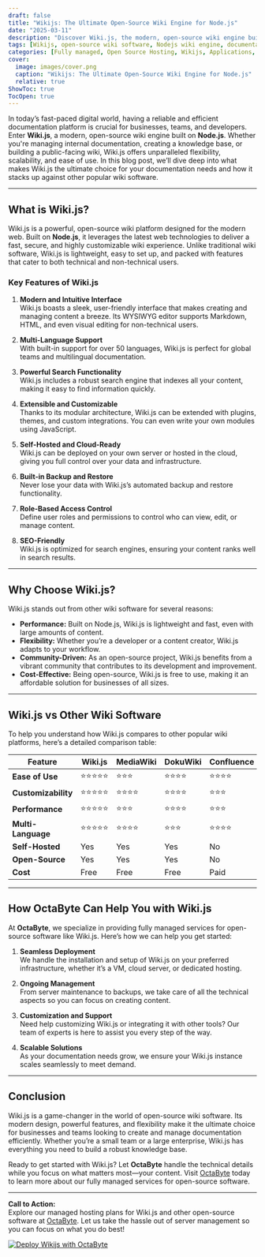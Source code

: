 ```yaml
---
draft: false
title: "Wikijs: The Ultimate Open-Source Wiki Engine for Node.js"
date: "2025-03-11"
description: "Discover Wiki.js, the modern, open-source wiki engine built on Node.js. Learn why it’s the ultimate choice for businesses and teams looking for a flexible, scalable, and user-friendly documentation platform. Explore its features, benefits, and how it compares to other popular wiki software."
tags: [Wikijs, open-source wiki software, Nodejs wiki engine, documentation platform, Wikijs vs other wikis, managed wiki hosting, OctaByte, open-source software hosting]
categories: [Fully managed, Open Source Hosting, Wikijs, Applications, Documentation]
cover:
  image: images/cover.png
  caption: "Wikijs: The Ultimate Open-Source Wiki Engine for Node.js"
  relative: true
ShowToc: true
TocOpen: true
---
```



In today’s fast-paced digital world, having a reliable and efficient documentation platform is crucial for businesses, teams, and developers. Enter **Wiki.js**, a modern, open-source wiki engine built on **Node.js**. Whether you're managing internal documentation, creating a knowledge base, or building a public-facing wiki, Wiki.js offers unparalleled flexibility, scalability, and ease of use. In this blog post, we’ll dive deep into what makes Wiki.js the ultimate choice for your documentation needs and how it stacks up against other popular wiki software.

---

## What is Wiki.js?

Wiki.js is a powerful, open-source wiki platform designed for the modern web. Built on **Node.js**, it leverages the latest web technologies to deliver a fast, secure, and highly customizable wiki experience. Unlike traditional wiki software, Wiki.js is lightweight, easy to set up, and packed with features that cater to both technical and non-technical users.

### Key Features of Wiki.js

1. **Modern and Intuitive Interface**  
   Wiki.js boasts a sleek, user-friendly interface that makes creating and managing content a breeze. Its WYSIWYG editor supports Markdown, HTML, and even visual editing for non-technical users.

2. **Multi-Language Support**  
   With built-in support for over 50 languages, Wiki.js is perfect for global teams and multilingual documentation.

3. **Powerful Search Functionality**  
   Wiki.js includes a robust search engine that indexes all your content, making it easy to find information quickly.

4. **Extensible and Customizable**  
   Thanks to its modular architecture, Wiki.js can be extended with plugins, themes, and custom integrations. You can even write your own modules using JavaScript.

5. **Self-Hosted and Cloud-Ready**  
   Wiki.js can be deployed on your own server or hosted in the cloud, giving you full control over your data and infrastructure.

6. **Built-in Backup and Restore**  
   Never lose your data with Wiki.js’s automated backup and restore functionality.

7. **Role-Based Access Control**  
   Define user roles and permissions to control who can view, edit, or manage content.

8. **SEO-Friendly**  
   Wiki.js is optimized for search engines, ensuring your content ranks well in search results.

---

## Why Choose Wiki.js?

Wiki.js stands out from other wiki software for several reasons:

- **Performance:** Built on Node.js, Wiki.js is lightweight and fast, even with large amounts of content.
- **Flexibility:** Whether you’re a developer or a content creator, Wiki.js adapts to your workflow.
- **Community-Driven:** As an open-source project, Wiki.js benefits from a vibrant community that contributes to its development and improvement.
- **Cost-Effective:** Being open-source, Wiki.js is free to use, making it an affordable solution for businesses of all sizes.

---

## Wiki.js vs Other Wiki Software

To help you understand how Wiki.js compares to other popular wiki platforms, here’s a detailed comparison table:

| Feature                | Wiki.js               | MediaWiki            | DokuWiki             | Confluence            |
|------------------------|-----------------------|----------------------|-----------------------|-----------------------|
| **Ease of Use**        | ⭐⭐⭐⭐⭐              | ⭐⭐⭐                | ⭐⭐⭐⭐               | ⭐⭐⭐⭐                |
| **Customizability**    | ⭐⭐⭐⭐⭐              | ⭐⭐⭐⭐               | ⭐⭐⭐⭐               | ⭐⭐⭐                 |
| **Performance**        | ⭐⭐⭐⭐⭐              | ⭐⭐⭐                | ⭐⭐⭐⭐               | ⭐⭐⭐                 |
| **Multi-Language**     | ⭐⭐⭐⭐⭐              | ⭐⭐⭐⭐               | ⭐⭐⭐                | ⭐⭐⭐⭐                |
| **Self-Hosted**        | Yes                   | Yes                  | Yes                  | No                    |
| **Open-Source**        | Yes                   | Yes                  | Yes                  | No                    |
| **Cost**               | Free                  | Free                 | Free                 | Paid                  |

---

## How OctaByte Can Help You with Wiki.js

At **OctaByte**, we specialize in providing fully managed services for open-source software like Wiki.js. Here’s how we can help you get started:

1. **Seamless Deployment**  
   We handle the installation and setup of Wiki.js on your preferred infrastructure, whether it’s a VM, cloud server, or dedicated hosting.

2. **Ongoing Management**  
   From server maintenance to backups, we take care of all the technical aspects so you can focus on creating content.

3. **Customization and Support**  
   Need help customizing Wiki.js or integrating it with other tools? Our team of experts is here to assist you every step of the way.

4. **Scalable Solutions**  
   As your documentation needs grow, we ensure your Wiki.js instance scales seamlessly to meet demand.

---

## Conclusion

Wiki.js is a game-changer in the world of open-source wiki software. Its modern design, powerful features, and flexibility make it the ultimate choice for businesses and teams looking to create and manage documentation efficiently. Whether you’re a small team or a large enterprise, Wiki.js has everything you need to build a robust knowledge base.

Ready to get started with Wiki.js? Let **OctaByte** handle the technical details while you focus on what matters most—your content. Visit [OctaByte](https://octabyte.io) today to learn more about our fully managed services for open-source software.

---

**Call to Action:**  
Explore our managed hosting plans for Wiki.js and other open-source software at [OctaByte](https://octabyte.io). Let us take the hassle out of server management so you can focus on what you do best!

[![Deploy Wikijs with OctaByte](/images/deploy-on-octabyte.png)](https://octabyte.io/fully-managed-open-source-services/applications/documentation/wikijs)